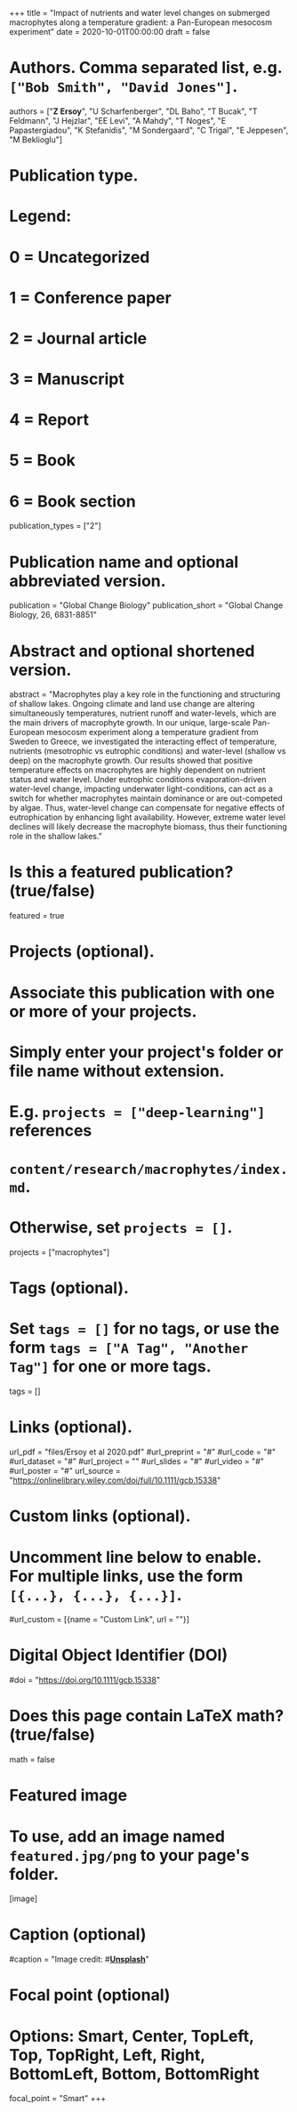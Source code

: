 +++
title = "Impact of nutrients and water level changes on submerged macrophytes along a temperature gradient: a Pan-European mesocosm experiment"
date = 2020-10-01T00:00:00
draft = false

# Authors. Comma separated list, e.g. `["Bob Smith", "David Jones"]`.
authors = ["**Z Ersoy**", "U Scharfenberger", "DL Baho", "T Bucak", "T Feldmann", "J Hejzlar", "EE Levi", "A Mahdy", "T Noges", "E Papastergiadou", "K Stefanidis", "M Sondergaard", "C Trigal", "E Jeppesen", "M Beklioglu"]


# Publication type.
# Legend:
# 0 = Uncategorized
# 1 = Conference paper
# 2 = Journal article
# 3 = Manuscript
# 4 = Report
# 5 = Book
# 6 = Book section
publication_types = ["2"]

# Publication name and optional abbreviated version.
publication = "Global Change Biology"
publication_short = "Global Change Biology, 26, 6831-8851"

# Abstract and optional shortened version.
abstract = "Macrophytes play a key role in the functioning and structuring of shallow lakes. Ongoing climate and land use change are altering simultaneously temperatures, nutrient runoff and water-levels, which are the main drivers of macrophyte growth. In our unique, large-scale Pan-European mesocosm experiment along a temperature gradient from Sweden to Greece, we investigated the interacting effect of temperature, nutrients (mesotrophic vs eutrophic conditions) and water-level (shallow vs deep) on the macrophyte growth. Our results showed that positive temperature effects on macrophytes are highly dependent on nutrient status and water level. Under eutrophic conditions evaporation-driven water-level change, impacting underwater light-conditions, can act as a switch for whether macrophytes maintain dominance or are out-competed by algae. Thus, water-level change can compensate for negative effects of eutrophication by enhancing light availability. However, extreme water level declines will likely decrease the macrophyte biomass, thus their functioning role in the shallow lakes."

# Is this a featured publication? (true/false)
featured = true

# Projects (optional).
#   Associate this publication with one or more of your projects.
#   Simply enter your project's folder or file name without extension.
#   E.g. `projects = ["deep-learning"]` references 
#   `content/research/macrophytes/index.md`.
#   Otherwise, set `projects = []`.
projects = ["macrophytes"]

# Tags (optional).
#   Set `tags = []` for no tags, or use the form `tags = ["A Tag", "Another Tag"]` for one or more tags.
tags = []

# Links (optional).
url_pdf = "files/Ersoy et al 2020.pdf"
#url_preprint = "#"
#url_code = "#"
#url_dataset = "#"
#url_project = ""
#url_slides = "#"
#url_video = "#"
#url_poster = "#"
url_source = "https://onlinelibrary.wiley.com/doi/full/10.1111/gcb.15338"

# Custom links (optional).
#   Uncomment line below to enable. For multiple links, use the form `[{...}, {...}, {...}]`.
#url_custom = [{name = "Custom Link", url = ""}]

# Digital Object Identifier (DOI)
#doi = "https://doi.org/10.1111/gcb.15338"

# Does this page contain LaTeX math? (true/false)
math = false

# Featured image
# To use, add an image named `featured.jpg/png` to your page's folder. 
[image]
  # Caption (optional)
 #caption = "Image credit: #[**Unsplash**](https://unsplash.com/photos/pLCdAaMFLTE)"

  # Focal point (optional)
  # Options: Smart, Center, TopLeft, Top, TopRight, Left, Right, BottomLeft, Bottom, BottomRight
  focal_point = "Smart"
+++
